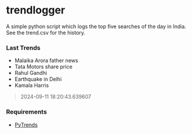 # trendlogger
A simple python script which logs the top five searches of the day in India.<br>See the trend.csv for the history.<br>

<!-- Last Trends -->
### Last Trends
* Malaika Arora father news
* Tata Motors share price
* Rahul Gandhi
* Earthquake in Delhi
* Kamala Harris
> 2024-09-11 18:20:43.639607

<!-- Requirements -->
### Requirements
* [PyTrends](https://github.com/dreyco676/pytrends)
